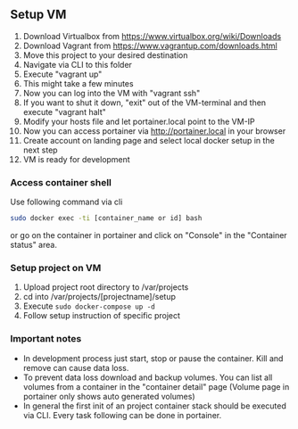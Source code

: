 ## Setup VM
1. Download Virtualbox from https://www.virtualbox.org/wiki/Downloads
2. Download Vagrant from https://www.vagrantup.com/downloads.html
3. Move this project to your desired destination
4. Navigate via CLI to this folder
5. Execute "vagrant up"
6. This might take a few minutes
7. Now you can log into the VM with "vagrant ssh"
8. If you want to shut it down, "exit" out of the VM-terminal and then execute "vagrant halt"
9. Modify your hosts file and let portainer.local point to the VM-IP
10. Now you can access portainer via http://portainer.local in your browser
11. Create account on landing page and select local docker setup in the next step
12. VM is ready for development

### Access container shell
Use following command via cli
```bash
sudo docker exec -ti [container_name or id] bash
```
or go on the container in portainer and click on "Console" in the "Container status" area.

### Setup project on VM
1. Upload project root directory to /var/projects
2. cd into /var/projects/[projectname]/setup
3. Execute ```sudo docker-compose up -d```
4. Follow setup instruction of specific project

### Important notes
- In development process just start, stop or pause the container. Kill and remove can cause data loss.
- To prevent data loss download and backup volumes. You can list all volumes from a container in the "container detail" page (Volume page in portainer only shows auto generated volumes)
- In general the first init of an project container stack should be executed via CLI. Every task following can be done in portainer.
